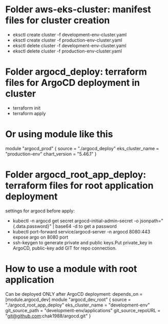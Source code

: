 # Folder aws-eks-cluster: manifest files for cluster creation
  - eksctl create cluster -f development-env-cluster.yaml
  - eksctl create cluster -f production-env-cluster.yaml
  - eksctl delete cluster -f development-env-cluster.yaml
  - eksctl delete cluster -f production-env-cluster.yaml

# Folder argocd_deploy: terraform files for ArgoCD deployment in cluster
  - terraform init
  - terraform apply

# Or using module like this

module "argocd_prod" {
  source           = "./argocd_deploy"
  eks_cluster_name = "production-env"
  chart_version    = "5.46.1"
}

# Folder argocd_root_app_deploy: terraform files for root application deployment
settings for argocd before apply:
 - kubectl -n argocd get secret argocd-initial-admin-secret -o jsonpath="{.data.password}" | base64 -d  to get a password
 - kubectl port-forward service/argocd-server -n argocd 8080:443 expose argo on 8080 port
 - ssh-keygen to generate private and public keys.Put private_key in ArgoCD, public-key add GIT for repo connection.
# How to use a module with root application
Can be deployed ONLY after ArgoCD deployment: depends_on = [module.argocd_dev]
module "argocd_dev_root" {
   source             = "./argocd_root_app_deploy"
   eks_cluster_name   = "development-env"
   git_source_path    = "development-env/applications"
   git_source_repoURL = "git@github.com:chak1988/argocd.git"
 } 
